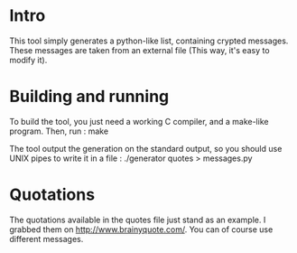 Intro
=====

This tool simply generates a python-like list, containing crypted messages.
These messages are taken from an external file (This way, it's easy to modify
it).

Building and running
====================

To build the tool, you just need a working C compiler, and a make-like program.
Then, run :
	make

The tool output the generation on the standard output, so you should use UNIX
pipes to write it in a file :
	./generator quotes > messages.py

Quotations
==========

The quotations available in the quotes file just stand as an example.
I grabbed them on http://www.brainyquote.com/.
You can of course use different messages.
